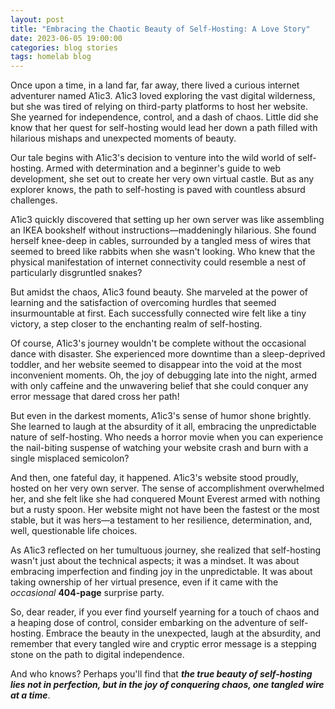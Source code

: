 ```yaml
---
layout: post
title: "Embracing the Chaotic Beauty of Self-Hosting: A Love Story"
date: 2023-06-05 19:00:00
categories: blog stories
tags: homelab blog
---
```


Once upon a time, in a land far, far away, there lived a curious internet adventurer named A1ic3. A1ic3 loved exploring the vast digital wilderness, but she was tired of relying on third-party platforms to host her website. She yearned for independence, control, and a dash of chaos. Little did she know that her quest for self-hosting would lead her down a path filled with hilarious mishaps and unexpected moments of beauty.

Our tale begins with A1ic3's decision to venture into the wild world of self-hosting. Armed with determination and a beginner's guide to web development, she set out to create her very own virtual castle. But as any explorer knows, the path to self-hosting is paved with countless absurd challenges.

A1ic3 quickly discovered that setting up her own server was like assembling an IKEA bookshelf without instructions—maddeningly hilarious. She found herself knee-deep in cables, surrounded by a tangled mess of wires that seemed to breed like rabbits when she wasn't looking. Who knew that the physical manifestation of internet connectivity could resemble a nest of particularly disgruntled snakes?

But amidst the chaos, A1ic3 found beauty. She marveled at the power of learning and the satisfaction of overcoming hurdles that seemed insurmountable at first. Each successfully connected wire felt like a tiny victory, a step closer to the enchanting realm of self-hosting.

Of course, A1ic3's journey wouldn't be complete without the occasional dance with disaster. She experienced more downtime than a sleep-deprived toddler, and her website seemed to disappear into the void at the most inconvenient moments. Oh, the joy of debugging late into the night, armed with only caffeine and the unwavering belief that she could conquer any error message that dared cross her path!

But even in the darkest moments, A1ic3's sense of humor shone brightly. She learned to laugh at the absurdity of it all, embracing the unpredictable nature of self-hosting. Who needs a horror movie when you can experience the nail-biting suspense of watching your website crash and burn with a single misplaced semicolon?

And then, one fateful day, it happened. A1ic3's website stood proudly, hosted on her very own server. The sense of accomplishment overwhelmed her, and she felt like she had conquered Mount Everest armed with nothing but a rusty spoon. Her website might not have been the fastest or the most stable, but it was hers—a testament to her resilience, determination, and, well, questionable life choices.

As A1ic3 reflected on her tumultuous journey, she realized that self-hosting wasn't just about the technical aspects; it was a mindset. It was about embracing imperfection and finding joy in the unpredictable. It was about taking ownership of her virtual presence, even if it came with the _occasional_ **404-page** surprise party.

So, dear reader, if you ever find yourself yearning for a touch of chaos and a heaping dose of control, consider embarking on the adventure of self-hosting. Embrace the beauty in the unexpected, laugh at the absurdity, and remember that every tangled wire and cryptic error message is a stepping stone on the path to digital independence.

And who knows? Perhaps you'll find that **_the true beauty of self-hosting lies not in perfection, but in the joy of conquering chaos, one tangled wire at a time_**.
